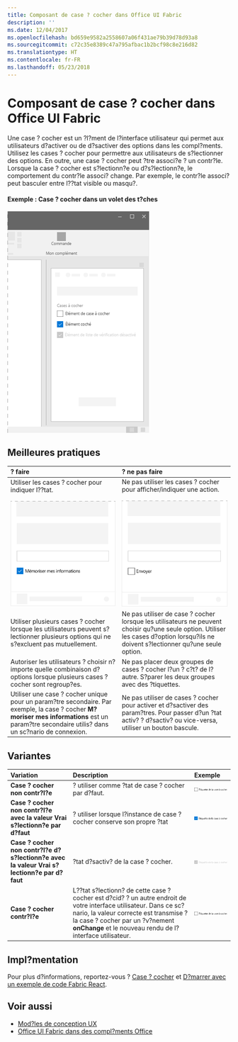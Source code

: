 ```yaml
---
title: Composant de case ? cocher dans Office UI Fabric
description: ''
ms.date: 12/04/2017
ms.openlocfilehash: bd659e9582a2558607a06f431ae79b39d78d93a8
ms.sourcegitcommit: c72c35e8389c47a795afbac1b2bcf98c8e216d82
ms.translationtype: HT
ms.contentlocale: fr-FR
ms.lasthandoff: 05/23/2018
---
```

# <a name="checkbox-component-in-office-ui-fabric"></a>Composant de case ? cocher dans Office UI Fabric

Une case ? cocher est un ?l?ment de l?interface utilisateur qui permet aux utilisateurs d?activer ou de d?sactiver des options dans les compl?ments. Utilisez les cases ? cocher pour permettre aux utilisateurs de s?lectionner des options. En outre, une case ? cocher peut ?tre associ?e ? un contr?le. Lorsque la case ? cocher est s?lectionn?e ou d?s?lectionn?e, le comportement du contr?le associ? change. Par exemple, le contr?le associ? peut basculer entre l??tat visible ou masqu?.
  
#### <a name="example-check-box-in-a-task-pane"></a>Exemple : Case ? cocher dans un volet des t?ches

![Image illustrant une case ? cocher](../images/overview-with-app-checkbox.png)

## <a name="best-practices"></a>Meilleures pratiques

|**? faire**|**? ne pas faire**|
|:------------|:--------------|
|Utiliser les cases ? cocher pour indiquer l??tat.<br/><br/>![? faire : exemple de case ? cocher](../images/checkbox-do.png)<br/>|Ne pas utiliser les cases ? cocher pour afficher/indiquer une action.<br/><br/>![? ne pas faire : exemple de case ? cocher](../images/checkbox-dont.png)<br/>|
|Utiliser plusieurs cases ? cocher lorsque les utilisateurs peuvent s?lectionner plusieurs options qui ne s?excluent pas mutuellement.|Ne pas utiliser de case ? cocher lorsque les utilisateurs ne peuvent choisir qu?une seule option. Utiliser les cases d?option lorsqu?ils ne doivent s?lectionner qu?une seule option.|
|Autoriser les utilisateurs ? choisir n?importe quelle combinaison d?options lorsque plusieurs cases ? cocher sont regroup?es.|Ne pas placer deux groupes de cases ? cocher l?un ? c?t? de l?autre. S?parer les deux groupes avec des ?tiquettes.|
|Utiliser une case ? cocher unique pour un param?tre secondaire. Par exemple, la case ? cocher **M?moriser mes informations** est un param?tre secondaire utilis? dans un sc?nario de connexion.|Ne pas utiliser de cases ? cocher pour activer et d?sactiver des param?tres. Pour passer d?un ?tat activ? ? d?sactiv? ou vice-versa, utiliser un bouton bascule.|

## <a name="variants"></a>Variantes

|**Variation**|**Description**|**Exemple**|
|:------------|:--------------|:----------|
|**Case ? cocher non contr?l?e**|? utiliser comme ?tat de case ? cocher par d?faut. |![Image Case ? cocher non contr?l?e](../images/checkbox-unchecked.png)|
|**Case ? cocher non contr?l?e avec la valeur Vrai s?lectionn?e par d?faut**|? utiliser lorsque l?instance de case ? cocher conserve son propre ?tat |![Image Case ? cocher non contr?l?e avec la valeur Vrai s?lectionn?e par d?faut](../images/checkbox-checked.png)|
|**Case ? cocher non contr?l?e d?s?lectionn?e avec la valeur Vrai s?lectionn?e par d?faut**|?tat d?sactiv? de la case ? cocher. |![Image Case ? cocher non contr?l?e d?s?lectionn?e avec la valeur Vrai s?lectionn?e par d?faut](../images/checkbox-disabled.png)|
|**Case ? cocher contr?l?e**|L??tat s?lectionn? de cette case ? cocher est d?cid? ? un autre endroit de votre interface utilisateur. Dans ce sc?nario, la valeur correcte est transmise ? la case ? cocher par un ?v?nement **onChange** et le nouveau rendu de l?interface utilisateur. |![Case ? cocher contr?l?e](../images/checkbox-unchecked.png)|

## <a name="implementation"></a>Impl?mentation

Pour plus d?informations, reportez-vous ? [Case ? cocher](https://dev.office.com/fabric#/components/checkbox) et [D?marrer avec un exemple de code Fabric React](https://github.com/OfficeDev/Word-Add-in-GettingStartedFabricReact).

## <a name="see-also"></a>Voir aussi

- [Mod?les de conception UX](https://github.com/OfficeDev/Office-Add-in-UX-Design-Patterns-Code)
- [Office UI Fabric dans des compl?ments Office](office-ui-fabric.md)
